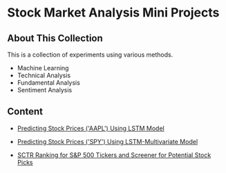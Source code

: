 # Stock Market Analysis Mini Projects

## About This Collection
This is a collection of experiments using various methods.
* Machine Learning
* Technical Analysis
* Fundamental Analysis
* Sentiment Analysis

## Content
* [Predicting Stock Prices ('AAPL') Using LSTM Model](https://github.com/jinwei-ang/Stock-Market-Analysis-Mini-Projects/tree/main/LSTM-Closing%20Price-AAPL(2021-06-27))
 
* [Predicting Stock Prices ('SPY') Using LSTM-Multivariate Model](https://github.com/jinwei-ang/Stock-Market-Analysis-Mini-Projects/tree/main/LSTM-Multivariate%20-SPY(2021-07-02))

* [SCTR Ranking for S&P 500 Tickers and Screener for Potential Stock Picks](https://github.com/jinwei-ang/Stock-Market-Analysis-Mini-Projects/tree/main/SCTR(2020-07-02))